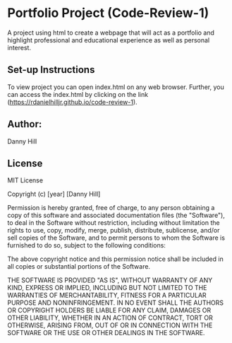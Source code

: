 # Portfolio Project (Code-Review-1)

A project using html to create a webpage that will act as a portfolio and highlight
professional and educational experience as well as personal interest.

## Set-up Instructions

To view project you can open index.html on any web browser. Further, you can
access the index.html by clicking on the link (https://rdanielhilljr.github.io/code-review-1).

## Author:

Danny Hill

## License

MIT License

Copyright (c) [year] [Danny Hill]

Permission is hereby granted, free of charge, to any person obtaining a copy
of this software and associated documentation files (the "Software"), to deal
in the Software without restriction, including without limitation the rights
to use, copy, modify, merge, publish, distribute, sublicense, and/or sell
copies of the Software, and to permit persons to whom the Software is
furnished to do so, subject to the following conditions:

The above copyright notice and this permission notice shall be included in all
copies or substantial portions of the Software.

THE SOFTWARE IS PROVIDED "AS IS", WITHOUT WARRANTY OF ANY KIND, EXPRESS OR
IMPLIED, INCLUDING BUT NOT LIMITED TO THE WARRANTIES OF MERCHANTABILITY,
FITNESS FOR A PARTICULAR PURPOSE AND NONINFRINGEMENT. IN NO EVENT SHALL THE
AUTHORS OR COPYRIGHT HOLDERS BE LIABLE FOR ANY CLAIM, DAMAGES OR OTHER
LIABILITY, WHETHER IN AN ACTION OF CONTRACT, TORT OR OTHERWISE, ARISING FROM,
OUT OF OR IN CONNECTION WITH THE SOFTWARE OR THE USE OR OTHER DEALINGS IN THE
SOFTWARE.
